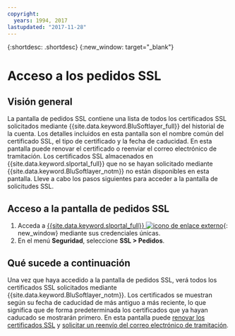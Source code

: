 ```yaml
---
copyright:
  years: 1994, 2017
lastupdated: "2017-11-28"
---
```


{:shortdesc: .shortdesc}
{:new_window: target="_blank"}

# Acceso a los pedidos SSL

## Visión general

La pantalla de pedidos SSL contiene una lista de todos los certificados SSL solicitados mediante {{site.data.keyword.BluSoftlayer_full}} del historial de la cuenta. Los detalles incluidos en esta pantalla son el nombre común del certificado SSL, el tipo de certificado y la fecha de caducidad. En esta pantalla puede renovar el certificado o reenviar el correo electrónico de tramitación. Los certificados SSL almacenados en {{site.data.keyword.slportal_full}} que no se hayan solicitado mediante {{site.data.keyword.BluSoftlayer_notm}} no están disponibles en esta pantalla. Lleve a cabo los pasos siguientes para acceder a la pantalla de solicitudes SSL.

## Acceso a la pantalla de pedidos SSL

1. Acceda a [{{site.data.keyword.slportal_full}} ![icono de enlace externo](../../icons/launch-glyph.svg "icono de enlace externo")](https://control.softlayer.com/){: new_window} mediante sus credenciales únicas.
2. En el menú **Seguridad**, seleccione **SSL > Pedidos**.

## Qué sucede a continuación

Una vez que haya accedido a la pantalla de pedidos SSL, verá todos los certificados SSL solicitados mediante {{site.data.keyword.BluSoftlayer_notm}}. Los certificados se muestran según su fecha de caducidad de más antiguo a más reciente, lo que significa que de forma predeterminada los certificados que ya hayan caducado se mostrarán primero. En esta pantalla puede [renovar los certificados SSL](renew-ssl-certificate.html) y [solicitar un reenvío del correo electrónico de tramitación](request-ssl-certificate-fulfillment-email.html).
